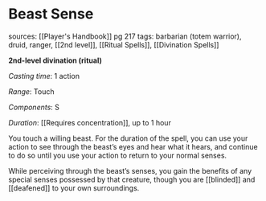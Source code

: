 # Beast Sense
sources: [[Player's Handbook]] pg 217
tags: barbarian (totem warrior), druid, ranger, [[2nd level]], [[Ritual Spells]], [[Divination Spells]]

**2nd-level divination (ritual)**

*Casting time*: 1 action

*Range*: Touch

*Components*: S

*Duration*: [[Requires concentration]], up to 1 hour

You touch a willing beast. For the duration of the spell, you can use your action to see through the beast’s eyes and hear what it hears, and continue to do so until you use your action to return to your normal senses.

While perceiving through the beast’s senses, you gain the benefits of any special senses possessed by that creature, though you are [[blinded]] and [[deafened]] to your own surroundings.
